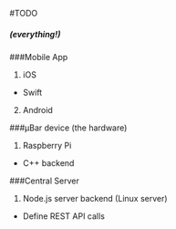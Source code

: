#TODO 
##### (everything!)
###Mobile App
1. iOS
  * Swift
2. Android

###µBar device (the hardware)
1. Raspberry Pi
  * C++ backend
  
###Central Server
1. Node.js server backend (Linux server)
  * Define REST API calls
